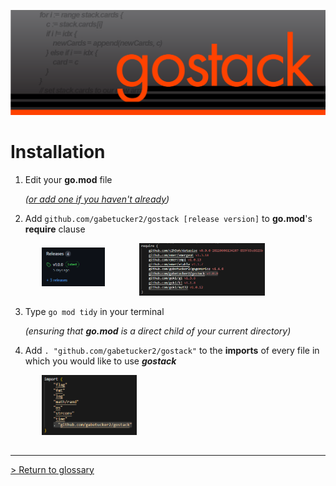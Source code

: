 ![Banner](../images/gostack_Smaller.png)

 <h1>Installation</h1>

 1. Edit your **go.mod** file
   
    *([or add one if you haven't already](https://go.dev/doc/tutorial/create-module))*
 2. Add `github.com/gabetucker2/gostack [release version]` to **go.mod**'s **require** clause

 <img src="../images/releases.png" width="20%" style="margin-left:10%; margin-bottom:15px"/>
 <img src="../images/requirements.png" width="40%" style="margin-left:10%"/>

 3. Type `go mod tidy` in your terminal
 
    *(ensuring that **go.mod** is a direct child of your current directory)*

 4. Add `. "github.com/gabetucker2/gostack"` to the **imports** of every file in which you would like to use ***gostack***

 <img src="../images/imports.png" width="30%" style="margin-left:10%; margin-bottom:15px"/>

---
 [> Return to glossary](../README.md)